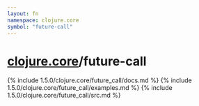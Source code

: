 ```yaml
---
layout: fn
namespace: clojure.core
symbol: "future-call"
---
```


# [clojure.core](../)/future-call

{% include 1.5.0/clojure.core/future_call/docs.md %}
{% include 1.5.0/clojure.core/future_call/examples.md %}
{% include 1.5.0/clojure.core/future_call/src.md %}

